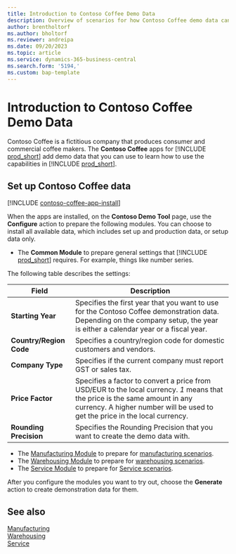 ```yaml
---
title: Introduction to Contoso Coffee Demo Data
description: Overview of scenarios for how Contoso Coffee demo data can help you learn how to use the capabilities in Business Central.
author: brentholtorf
ms.author: bholtorf
ms.reviewer: andreipa
ms.date: 09/20/2023
ms.topic: article
ms.service: dynamics-365-business-central
ms.search.form: '5194,'
ms.custom: bap-template
---
```


# <a name="introduction-to-contoso-coffee-demo-data"></a>Introduction to Contoso Coffee Demo Data

Contoso Coffee is a fictitious company that produces consumer and commercial coffee makers. The **Contoso Coffee** apps for [!INCLUDE [prod_short](../includes/prod_short.md)] add demo data that you can use to learn how to use the capabilities in [!INCLUDE [prod_short](../includes/prod_short.md)].  

## <a name="set-up-contoso-coffee-data"></a>Set up Contoso Coffee data

[!INCLUDE [contoso-coffee-app-install](../includes/contoso-coffee-app-install.md)]

When the apps are installed, on the **Contoso Demo Tool** page, use the **Configure** action to prepare the following modules. You can choose to install all available data, which includes set up and production data, or setup data only.

 - The **Common Module** to prepare general settings that [!INCLUDE [prod_short](../includes/prod_short.md)] requires. For example, things like number series. 

The following table describes the settings:  

|Field  |Description  |
|---------|---------|
|**Starting Year** |Specifies the first year that you want to use for the Contoso Coffee demonstration data. Depending on the company setup, the year is either a calendar year or a fiscal year.|
|**Country/Region Code**|Specifies a country/region code for domestic customers and vendors.|
|**Company Type**    |Specifies if the current company must report GST or sales tax. |
|**Price Factor**     |Specifies a factor to convert a price from USD/EUR to the local currency. *1* means that the price is the same amount in any currency. A higher number will be used to get the price in the local currency. |
|**Rounding Precision**  |Specifies the Rounding Precision that you want to create the demo data with.|

 - The [Manufacturing Module](manufacturing/contoso-coffee-manufacturing-intro.md) to prepare for [manufacturing scenarios](manufacturing/contoso-coffee-manufacturing-intro.md#scenarios).
 - The [Warehousing Module](warehousing/contoso-coffee-warehousing-intro.md) to prepare for [warehousing scenarios](warehousing/contoso-coffee-warehousing-intro.md#scenarios).
 - The [Service Module](service/contoso-coffee-service-intro.md) to prepare for [Service scenarios](service/contoso-coffee-service-intro.md#scenarios).

After you configure the modules you want to try out, choose the **Generate** action to create demonstration data for them.

## <a name="see-also"></a>See also

[Manufacturing](../production-manage-manufacturing.md)  
[Warehousing](../warehouse-manage-warehouse.md)  
[Service](../service-service.md)
<!-- [Projects and Jobs](../projects-manage-projects.md) -->

